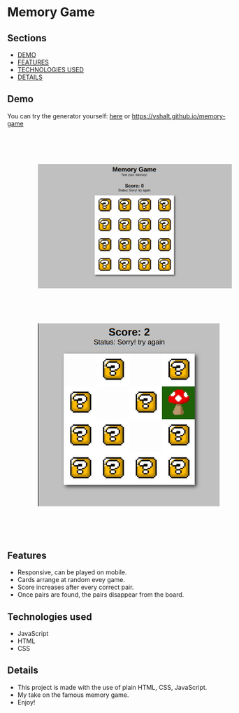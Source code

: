 # Memory Game

## Sections
 - [DEMO](#demo)
 - [FEATURES](#features)
 - [TECHNOLOGIES USED](#technologies-used)
 - [DETAILS](#details)

## Demo
You can try the generator yourself: [here](https://vshalt.io/memory-game)  or
https://vshalt.github.io/memory-game
<div style="display: flex;flex-wrap:wrap; padding: 30px;">
<img alt="demo" style="margin: 20px; padding: 20px;width: 600px" src="./images/demo1.png">
<img alt="demo" style="margin: 20px; padding: 20px;width: 600px" src="./images/demo2.png">
</div>

## Features
- Responsive, can be played on mobile.
- Cards arrange at random evey game.
- Score increases after every correct pair.
- Once pairs are found, the pairs disappear from the board.

## Technologies used
- JavaScript
- HTML
- CSS

## Details
* This project is made with the use of plain HTML, CSS, JavaScript.
* My take on the famous memory game.
* Enjoy!
